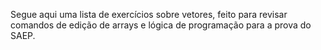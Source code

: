 Segue aqui uma lista de exercícios sobre vetores, feito para revisar comandos de edição de arrays e lógica de programação para a prova do SAEP.